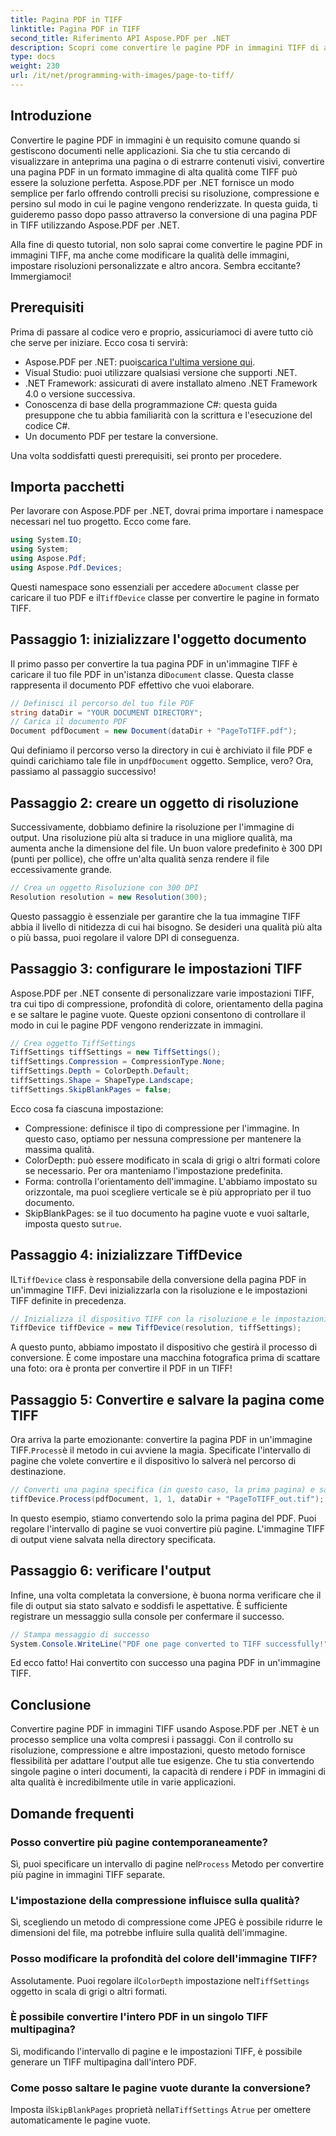 ```yaml
---
title: Pagina PDF in TIFF
linktitle: Pagina PDF in TIFF
second_title: Riferimento API Aspose.PDF per .NET
description: Scopri come convertire le pagine PDF in immagini TIFF di alta qualità usando Aspose.PDF per .NET. Questa guida passo passo copre risoluzione, compressione e altro.
type: docs
weight: 230
url: /it/net/programming-with-images/page-to-tiff/
---
```

## Introduzione

Convertire le pagine PDF in immagini è un requisito comune quando si gestiscono documenti nelle applicazioni. Sia che tu stia cercando di visualizzare in anteprima una pagina o di estrarre contenuti visivi, convertire una pagina PDF in un formato immagine di alta qualità come TIFF può essere la soluzione perfetta. Aspose.PDF per .NET fornisce un modo semplice per farlo offrendo controlli precisi su risoluzione, compressione e persino sul modo in cui le pagine vengono renderizzate. In questa guida, ti guideremo passo dopo passo attraverso la conversione di una pagina PDF in TIFF utilizzando Aspose.PDF per .NET.

Alla fine di questo tutorial, non solo saprai come convertire le pagine PDF in immagini TIFF, ma anche come modificare la qualità delle immagini, impostare risoluzioni personalizzate e altro ancora. Sembra eccitante? Immergiamoci!

## Prerequisiti

Prima di passare al codice vero e proprio, assicuriamoci di avere tutto ciò che serve per iniziare. Ecco cosa ti servirà:

-  Aspose.PDF per .NET: puoi[scarica l'ultima versione qui](https://releases.aspose.com/pdf/net/).
- Visual Studio: puoi utilizzare qualsiasi versione che supporti .NET.
- .NET Framework: assicurati di avere installato almeno .NET Framework 4.0 o versione successiva.
- Conoscenza di base della programmazione C#: questa guida presuppone che tu abbia familiarità con la scrittura e l'esecuzione del codice C#.
- Un documento PDF per testare la conversione.

Una volta soddisfatti questi prerequisiti, sei pronto per procedere.

## Importa pacchetti

Per lavorare con Aspose.PDF per .NET, dovrai prima importare i namespace necessari nel tuo progetto. Ecco come fare.

```csharp
using System.IO;
using System;
using Aspose.Pdf;
using Aspose.Pdf.Devices;
```

 Questi namespace sono essenziali per accedere a`Document` classe per caricare il tuo PDF e il`TiffDevice` classe per convertire le pagine in formato TIFF.

## Passaggio 1: inizializzare l'oggetto documento

 Il primo passo per convertire la tua pagina PDF in un'immagine TIFF è caricare il tuo file PDF in un'istanza di`Document` classe. Questa classe rappresenta il documento PDF effettivo che vuoi elaborare.

```csharp
// Definisci il percorso del tuo file PDF
string dataDir = "YOUR DOCUMENT DIRECTORY";
// Carica il documento PDF
Document pdfDocument = new Document(dataDir + "PageToTIFF.pdf");
```

 Qui definiamo il percorso verso la directory in cui è archiviato il file PDF e quindi carichiamo tale file in un`pdfDocument` oggetto. Semplice, vero? Ora, passiamo al passaggio successivo!

## Passaggio 2: creare un oggetto di risoluzione

Successivamente, dobbiamo definire la risoluzione per l'immagine di output. Una risoluzione più alta si traduce in una migliore qualità, ma aumenta anche la dimensione del file. Un buon valore predefinito è 300 DPI (punti per pollice), che offre un'alta qualità senza rendere il file eccessivamente grande.

```csharp
// Crea un oggetto Risoluzione con 300 DPI
Resolution resolution = new Resolution(300);
```

Questo passaggio è essenziale per garantire che la tua immagine TIFF abbia il livello di nitidezza di cui hai bisogno. Se desideri una qualità più alta o più bassa, puoi regolare il valore DPI di conseguenza.

## Passaggio 3: configurare le impostazioni TIFF

Aspose.PDF per .NET consente di personalizzare varie impostazioni TIFF, tra cui tipo di compressione, profondità di colore, orientamento della pagina e se saltare le pagine vuote. Queste opzioni consentono di controllare il modo in cui le pagine PDF vengono renderizzate in immagini.

```csharp
// Crea oggetto TiffSettings
TiffSettings tiffSettings = new TiffSettings();
tiffSettings.Compression = CompressionType.None;
tiffSettings.Depth = ColorDepth.Default;
tiffSettings.Shape = ShapeType.Landscape;
tiffSettings.SkipBlankPages = false;
```

Ecco cosa fa ciascuna impostazione:
- Compressione: definisce il tipo di compressione per l'immagine. In questo caso, optiamo per nessuna compressione per mantenere la massima qualità.
- ColorDepth: può essere modificato in scala di grigi o altri formati colore se necessario. Per ora manteniamo l'impostazione predefinita.
- Forma: controlla l'orientamento dell'immagine. L'abbiamo impostato su orizzontale, ma puoi scegliere verticale se è più appropriato per il tuo documento.
-  SkipBlankPages: se il tuo documento ha pagine vuote e vuoi saltarle, imposta questo su`true`.

## Passaggio 4: inizializzare TiffDevice

 IL`TiffDevice` class è responsabile della conversione della pagina PDF in un'immagine TIFF. Devi inizializzarla con la risoluzione e le impostazioni TIFF definite in precedenza.

```csharp
// Inizializza il dispositivo TIFF con la risoluzione e le impostazioni specificate
TiffDevice tiffDevice = new TiffDevice(resolution, tiffSettings);
```

A questo punto, abbiamo impostato il dispositivo che gestirà il processo di conversione. È come impostare una macchina fotografica prima di scattare una foto: ora è pronta per convertire il PDF in un TIFF!

## Passaggio 5: Convertire e salvare la pagina come TIFF

 Ora arriva la parte emozionante: convertire la pagina PDF in un'immagine TIFF.`Process`è il metodo in cui avviene la magia. Specificate l'intervallo di pagine che volete convertire e il dispositivo lo salverà nel percorso di destinazione.

```csharp
// Converti una pagina specifica (in questo caso, la prima pagina) e salvala come TIFF
tiffDevice.Process(pdfDocument, 1, 1, dataDir + "PageToTIFF_out.tif");
```

In questo esempio, stiamo convertendo solo la prima pagina del PDF. Puoi regolare l'intervallo di pagine se vuoi convertire più pagine. L'immagine TIFF di output viene salvata nella directory specificata.

## Passaggio 6: verificare l'output

Infine, una volta completata la conversione, è buona norma verificare che il file di output sia stato salvato e soddisfi le aspettative. È sufficiente registrare un messaggio sulla console per confermare il successo.

```csharp
// Stampa messaggio di successo
System.Console.WriteLine("PDF one page converted to TIFF successfully!");
```

Ed ecco fatto! Hai convertito con successo una pagina PDF in un'immagine TIFF.

## Conclusione

Convertire pagine PDF in immagini TIFF usando Aspose.PDF per .NET è un processo semplice una volta compresi i passaggi. Con il controllo su risoluzione, compressione e altre impostazioni, questo metodo fornisce flessibilità per adattare l'output alle tue esigenze. Che tu stia convertendo singole pagine o interi documenti, la capacità di rendere i PDF in immagini di alta qualità è incredibilmente utile in varie applicazioni.

## Domande frequenti

### Posso convertire più pagine contemporaneamente?
 Sì, puoi specificare un intervallo di pagine nel`Process` Metodo per convertire più pagine in immagini TIFF separate.

### L'impostazione della compressione influisce sulla qualità?
Sì, scegliendo un metodo di compressione come JPEG è possibile ridurre le dimensioni del file, ma potrebbe influire sulla qualità dell'immagine.

### Posso modificare la profondità del colore dell'immagine TIFF?
 Assolutamente. Puoi regolare il`ColorDepth` impostazione nel`TiffSettings` oggetto in scala di grigi o altri formati.

### È possibile convertire l'intero PDF in un singolo TIFF multipagina?
Sì, modificando l'intervallo di pagine e le impostazioni TIFF, è possibile generare un TIFF multipagina dall'intero PDF.

### Come posso saltare le pagine vuote durante la conversione?
 Imposta il`SkipBlankPages` proprietà nella`TiffSettings` A`true` per omettere automaticamente le pagine vuote.